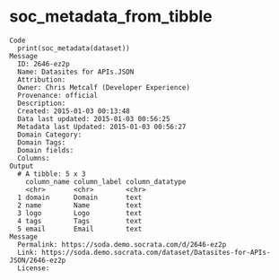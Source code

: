 # soc_metadata_from_tibble

    Code
      print(soc_metadata(dataset))
    Message
      ID: 2646-ez2p
      Name: Datasites for APIs.JSON
      Attribution:
      Owner: Chris Metcalf (Developer Experience)
      Provenance: official
      Description:
      Created: 2015-01-03 00:13:48
      Data last updated: 2015-01-03 00:56:25
      Metadata last Updated: 2015-01-03 00:56:27
      Domain Category:
      Domain Tags:
      Domain fields:
      Columns:
    Output
      # A tibble: 5 x 3
        column_name column_label column_datatype
        <chr>       <chr>        <chr>          
      1 domain      Domain       text           
      2 name        Name         text           
      3 logo        Logo         text           
      4 tags        Tags         text           
      5 email       Email        text           
    Message
      Permalink: https://soda.demo.socrata.com/d/2646-ez2p
      Link: https://soda.demo.socrata.com/dataset/Datasites-for-APIs-JSON/2646-ez2p
      License:

